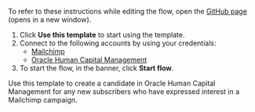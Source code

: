 To refer to these instructions while editing the flow, open the [GitHub page](https://github.com/ot4i/app-connect-templates/tree/main/resources/markdown/Create%20a%20candidate%20in%20Oracle%20HCM%20for%20all%20new%20Mailchimp%20subscribers_instructions.md) (opens in a new window).

1. Click **Use this template** to start using the template.
2. Connect to the following accounts by using your credentials:
   - [Mailchimp](https://ibm.biz/acmailchimp)
   - [Oracle Human Capital Management](https://ibm.biz/acoraclehcm) 
3. To start the flow, in the banner, click **Start flow**.

Use this template to create a candidate in Oracle Human Capital Management for any new subscribers who have expressed interest in a Mailchimp campaign.



